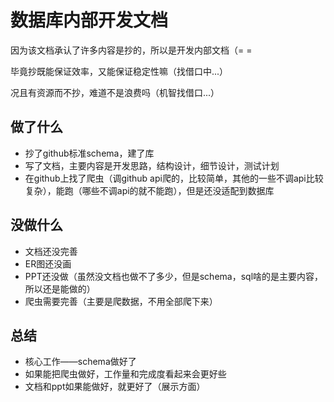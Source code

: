 # 数据库内部开发文档

因为该文档承认了许多内容是抄的，所以是开发内部文档（= =

毕竟抄既能保证效率，又能保证稳定性嘛（找借口中...）

况且有资源而不抄，难道不是浪费吗（机智找借口...）

## 做了什么

- 抄了github标准schema，建了库
- 写了文档，主要内容是开发思路，结构设计，细节设计，测试计划
- 在github上找了爬虫（调github api爬的，比较简单，其他的一些不调api比较复杂），能跑（哪些不调api的就不能跑），但是还没适配到数据库

## 没做什么

- 文档还没完善
- ER图还没画
- PPT还没做（虽然没文档也做不了多少，但是schema，sql啥的是主要内容，所以还是能做的）
- 爬虫需要完善（主要是爬数据，不用全部爬下来）

## 总结

- 核心工作——schema做好了
- 如果能把爬虫做好，工作量和完成度看起来会更好些
- 文档和ppt如果能做好，就更好了（展示方面）